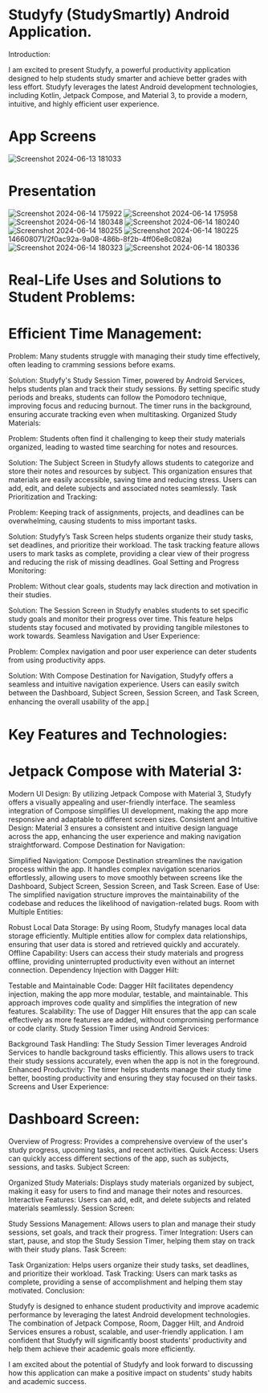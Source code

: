 
# Studyfy (StudySmartly) Android Application.

Introduction:

I am excited to present Studyfy, a powerful productivity application designed to help students study smarter and achieve better grades with less effort. Studyfy leverages the latest Android development technologies, including Kotlin, Jetpack Compose, and Material 3, to provide a modern, intuitive, and highly efficient user experience.

# App Screens

![Screenshot 2024-06-13 181033](https://github.com/Rushikesh31apk/Studyfy-Study-Smartly-/assets/146608071/22220449-692e-4267-96dd-1b7a0bd86df9)


#                                                        Presentation

![Screenshot 2024-06-14 175922](https://github.com/Rushikesh31apk/Studyfy-Study-Smartly-/assets/146608071/e4a43300-0863-4d27-90be-221e85ff2fe8)
![Screenshot 2024-06-14 175958](https://github.com/Rushikesh31apk/Studyfy-Study-Smartly-/assets/146608071/ac9cae9b-f3a0-44be-b068-bd70e2259656)
![Screenshot 2024-06-14 180348](https://github.com/Rushikesh31apk/Studyfy-Study-Smartly-/assets/146608071/4100209c-36a1-447b-933a-f5dfacc9b641)
![Screenshot 2024-06-14 180240](https://github.com/Rushikesh31apk/Studyfy-Study-Smartly-/assets/146608071/91a15b04-6e1c-4ec7-9652-6e77a3eae271)
![Screenshot 2024-06-14 180255](https://github.com/Rushikesh31apk/Studyfy-Study-Smartly-/assets/)
![Screenshot 2024-06-14 180225](https://github.com/Rushikesh31apk/Studyfy-Study-Smartly-/assets/146608071/311773a0-ea99-4aef-9413-5e2eb1013d5c)
146608071/2f0ac92a-9a08-486b-8f2b-4ff06e8c082a)
![Screenshot 2024-06-14 180323](https://github.com/Rushikesh31apk/Studyfy-Study-Smartly-/assets/146608071/8e9d81a7-ddae-4b65-bc85-17c5d6c0511f)
![Screenshot 2024-06-14 180336](https://github.com/Rushikesh31apk/Studyfy-Study-Smartly-/assets/146608071/6c3cd109-10b8-4845-83fe-45490f6d574f)


# Real-Life Uses and Solutions to Student Problems:

# Efficient Time Management:

Problem: Many students struggle with managing their study time effectively, often leading to cramming sessions before exams.

Solution: Studyfy's Study Session Timer, powered by Android Services, helps students plan and track their study sessions. By setting specific study periods and breaks, students can follow the Pomodoro technique, improving focus and reducing burnout. The timer runs in the background, ensuring accurate tracking even when multitasking.
Organized Study Materials:

Problem: Students often find it challenging to keep their study materials organized, leading to wasted time searching for notes and resources.

Solution: The Subject Screen in Studyfy allows students to categorize and store their notes and resources by subject. This organization ensures that materials are easily accessible, saving time and reducing stress. Users can add, edit, and delete subjects and associated notes seamlessly.
Task Prioritization and Tracking:

Problem: Keeping track of assignments, projects, and deadlines can be overwhelming, causing students to miss important tasks.

Solution: Studyfy’s Task Screen helps students organize their study tasks, set deadlines, and prioritize their workload. The task tracking feature allows users to mark tasks as complete, providing a clear view of their progress and reducing the risk of missing deadlines.
Goal Setting and Progress Monitoring:

Problem: Without clear goals, students may lack direction and motivation in their studies.

Solution: The Session Screen in Studyfy enables students to set specific study goals and monitor their progress over time. This feature helps students stay focused and motivated by providing tangible milestones to work towards.
Seamless Navigation and User Experience:

Problem: Complex navigation and poor user experience can deter students from using productivity apps.

Solution: With Compose Destination for Navigation, Studyfy offers a seamless and intuitive navigation experience. Users can easily switch between the Dashboard, Subject Screen, Session Screen, and Task Screen, enhancing the overall usability of the app.l̥

# Key Features and Technologies:

# Jetpack Compose with Material 3:

Modern UI Design: By utilizing Jetpack Compose with Material 3, Studyfy offers a visually appealing and user-friendly interface. The seamless integration of Compose simplifies UI development, making the app more responsive and adaptable to different screen sizes.
Consistent and Intuitive Design: Material 3 ensures a consistent and intuitive design language across the app, enhancing the user experience and making navigation straightforward.
Compose Destination for Navigation:

Simplified Navigation: Compose Destination streamlines the navigation process within the app. It handles complex navigation scenarios effortlessly, allowing users to move smoothly between screens like the Dashboard, Subject Screen, Session Screen, and Task Screen.
Ease of Use: The simplified navigation structure improves the maintainability of the codebase and reduces the likelihood of navigation-related bugs.
Room with Multiple Entities:

Robust Local Data Storage: By using Room, Studyfy manages local data storage efficiently. Multiple entities allow for complex data relationships, ensuring that user data is stored and retrieved quickly and accurately.
Offline Capability: Users can access their study materials and progress offline, providing uninterrupted productivity even without an internet connection.
Dependency Injection with Dagger Hilt:

Testable and Maintainable Code: Dagger Hilt facilitates dependency injection, making the app more modular, testable, and maintainable. This approach improves code quality and simplifies the integration of new features.
Scalability: The use of Dagger Hilt ensures that the app can scale effectively as more features are added, without compromising performance or code clarity.
Study Session Timer using Android Services:

Background Task Handling: The Study Session Timer leverages Android Services to handle background tasks efficiently. This allows users to track their study sessions accurately, even when the app is not in the foreground.
Enhanced Productivity: The timer helps students manage their study time better, boosting productivity and ensuring they stay focused on their tasks.
Screens and User Experience:

# Dashboard Screen:

Overview of Progress: Provides a comprehensive overview of the user's study progress, upcoming tasks, and recent activities.
Quick Access: Users can quickly access different sections of the app, such as subjects, sessions, and tasks.
Subject Screen:

Organized Study Materials: Displays study materials organized by subject, making it easy for users to find and manage their notes and resources.
Interactive Features: Users can add, edit, and delete subjects and related materials seamlessly.
Session Screen:

Study Sessions Management: Allows users to plan and manage their study sessions, set goals, and track their progress.
Timer Integration: Users can start, pause, and stop the Study Session Timer, helping them stay on track with their study plans.
Task Screen:

Task Organization: Helps users organize their study tasks, set deadlines, and prioritize their workload.
Task Tracking: Users can mark tasks as complete, providing a sense of accomplishment and helping them stay motivated.
Conclusion:

Studyfy is designed to enhance student productivity and improve academic performance by leveraging the latest Android development technologies. The combination of Jetpack Compose, Room, Dagger Hilt, and Android Services ensures a robust, scalable, and user-friendly application. I am confident that Studyfy will significantly boost students' productivity and help them achieve their academic goals more efficiently.

I am excited about the potential of Studyfy and look forward to discussing how this application can make a positive impact on students' study habits and academic success.

